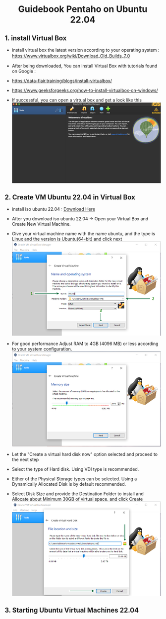 <h1 align='center'>Guidebook Pentaho on Ubuntu 22.04</h1>

## 1. install Virtual Box

- install virtual box the latest version according to your operating system : https://www.virtualbox.org/wiki/Download_Old_Builds_7_0
ㅤ
- After being downloaded, You can install Virtual Box with tutorials found on Google : 
- https://data-flair.training/blogs/install-virtualbox/
- https://www.geeksforgeeks.org/how-to-install-virtualbox-on-windows/

- If successful, you can open a virtual box and get a look like this
![virtualbox-1](img/virtualbox/vb1.png)

## 2. Create VM Ubuntu 22.04 in Virtual Box

- install iso ubuntu 22.04 : <a href='https://releases.ubuntu.com/jammy/ubuntu-22.04.4-desktop-amd64.iso' target='_blank'>Download Here</a>

- After you download iso ubuntu 22.04 -> Open your Virtual Box and Create New Virtual Machine.

- Give your virtual machine name with the name ubuntu, and the type is Linux and the version is Ubuntu(64-bit) and click next
![virtualbox-1](img/vm/vm1.png)

- For good performance Adjust RAM to 4GB (4096 MB) or less according to your system configuration.
![virtualbox-2](img/vm/vm2.png)

- Let the "Create a virtual hard disk now" option selected and proceed to the next step

- Select the type of Hard disk. Using VDI type is recommended.

- Either of the Physical Storage types can be selected. Using a Dynamically Allocated Disk is by default recommended.

- Select Disk Size and provide the Destination Folder to install and Allocate about Minimum 30GB of virtual space. and click Create
![virtualbox-2](img/vm/vm3.png)

## 3. Starting Ubuntu Virtual Machines 22.04
